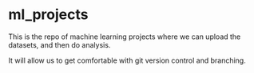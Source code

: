 # ml_projects

This is the repo of machine learning projects where we can upload the datasets, and then do analysis.

It will allow us to get comfortable with git version control and branching.
